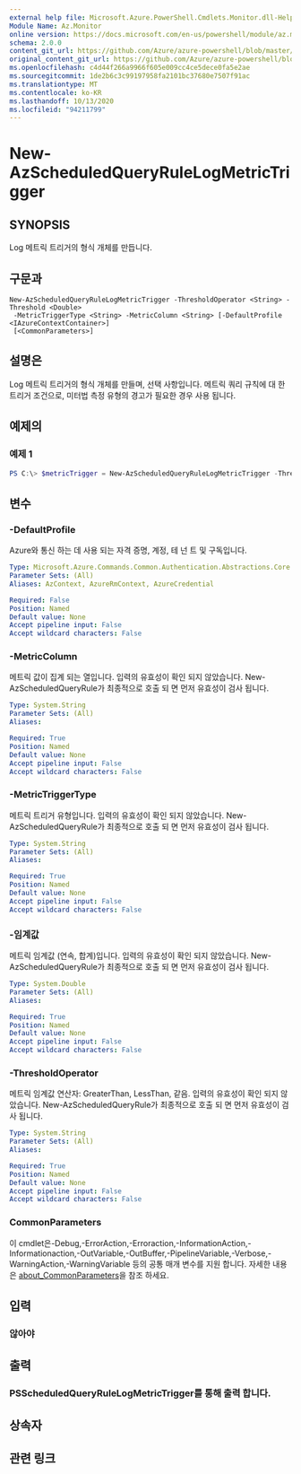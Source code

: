 ```yaml
---
external help file: Microsoft.Azure.PowerShell.Cmdlets.Monitor.dll-Help.xml
Module Name: Az.Monitor
online version: https://docs.microsoft.com/en-us/powershell/module/az.monitor/new-azscheduledqueryrulelogmetrictrigger
schema: 2.0.0
content_git_url: https://github.com/Azure/azure-powershell/blob/master/src/Monitor/Monitor/help/New-AzScheduledQueryRuleLogMetricTrigger.md
original_content_git_url: https://github.com/Azure/azure-powershell/blob/master/src/Monitor/Monitor/help/New-AzScheduledQueryRuleLogMetricTrigger.md
ms.openlocfilehash: c4d44f266a9966f605e009cc4ce5dece0fa5e2ae
ms.sourcegitcommit: 1de2b6c3c99197958fa2101bc37680e7507f91ac
ms.translationtype: MT
ms.contentlocale: ko-KR
ms.lasthandoff: 10/13/2020
ms.locfileid: "94211799"
---
```

# New-AzScheduledQueryRuleLogMetricTrigger

## SYNOPSIS
Log 메트릭 트리거의 형식 개체를 만듭니다.

## 구문과

```
New-AzScheduledQueryRuleLogMetricTrigger -ThresholdOperator <String> -Threshold <Double>
 -MetricTriggerType <String> -MetricColumn <String> [-DefaultProfile <IAzureContextContainer>]
 [<CommonParameters>]
```

## 설명은
Log 메트릭 트리거의 형식 개체를 만들며, 선택 사항입니다.
메트릭 쿼리 규칙에 대 한 트리거 조건으로, 미터법 측정 유형의 경고가 필요한 경우 사용 됩니다.

## 예제의

### 예제 1
```powershell
PS C:\> $metricTrigger = New-AzScheduledQueryRuleLogMetricTrigger -ThresholdOperator "GreaterThan" -Threshold 5 -MetricTriggerType "Consecutive" -MetricColumn "Computer"
```

## 변수

### -DefaultProfile
Azure와 통신 하는 데 사용 되는 자격 증명, 계정, 테 넌 트 및 구독입니다.

```yaml
Type: Microsoft.Azure.Commands.Common.Authentication.Abstractions.Core.IAzureContextContainer
Parameter Sets: (All)
Aliases: AzContext, AzureRmContext, AzureCredential

Required: False
Position: Named
Default value: None
Accept pipeline input: False
Accept wildcard characters: False
```

### -MetricColumn
메트릭 값이 집계 되는 열입니다.
입력의 유효성이 확인 되지 않았습니다. New-AzScheduledQueryRule가 최종적으로 호출 되 면 먼저 유효성이 검사 됩니다.

```yaml
Type: System.String
Parameter Sets: (All)
Aliases:

Required: True
Position: Named
Default value: None
Accept pipeline input: False
Accept wildcard characters: False
```

### -MetricTriggerType
메트릭 트리거 유형입니다.
입력의 유효성이 확인 되지 않았습니다. New-AzScheduledQueryRule가 최종적으로 호출 되 면 먼저 유효성이 검사 됩니다.

```yaml
Type: System.String
Parameter Sets: (All)
Aliases:

Required: True
Position: Named
Default value: None
Accept pipeline input: False
Accept wildcard characters: False
```

### -임계값
메트릭 임계값 (연속, 합계)입니다.
입력의 유효성이 확인 되지 않았습니다. New-AzScheduledQueryRule가 최종적으로 호출 되 면 먼저 유효성이 검사 됩니다.

```yaml
Type: System.Double
Parameter Sets: (All)
Aliases:

Required: True
Position: Named
Default value: None
Accept pipeline input: False
Accept wildcard characters: False
```

### -ThresholdOperator
메트릭 임계값 연산자: GreaterThan, LessThan, 같음.
입력의 유효성이 확인 되지 않았습니다. New-AzScheduledQueryRule가 최종적으로 호출 되 면 먼저 유효성이 검사 됩니다.

```yaml
Type: System.String
Parameter Sets: (All)
Aliases:

Required: True
Position: Named
Default value: None
Accept pipeline input: False
Accept wildcard characters: False
```

### CommonParameters
이 cmdlet은-Debug,-ErrorAction,-Erroraction,-InformationAction,-Informationaction,-OutVariable,-OutBuffer,-PipelineVariable,-Verbose,-WarningAction,-WarningVariable 등의 공통 매개 변수를 지원 합니다. 자세한 내용은 [about_CommonParameters](http://go.microsoft.com/fwlink/?LinkID=113216)을 참조 하세요.

## 입력

### 않아야

## 출력

### PSScheduledQueryRuleLogMetricTrigger를 통해 출력 합니다.

## 상속자

## 관련 링크
